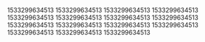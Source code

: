 1533299634513
1533299634513
1533299634513
1533299634513
1533299634513
1533299634513
1533299634513
1533299634513
1533299634513
1533299634513
1533299634513
1533299634513
1533299634513
1533299634513
1533299634513